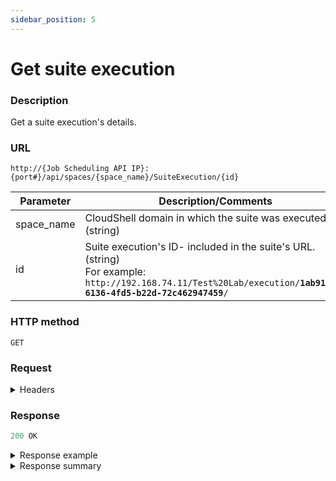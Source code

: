 ```yaml
---
sidebar_position: 5
---
```


# Get suite execution

### Description

Get a suite execution's details.

### URL

`http://{Job Scheduling API IP}:{port#}/api/spaces/{space_name}/SuiteExecution/{id}`

| Parameter | Description/Comments |
| --- | --- |
| space_name | CloudShell domain in which the suite was executed. (string) |
| id | Suite execution's ID- included in the suite's URL. (string)<br/>For example:<br/><code>ht<span>tp</span>://192.168.74.11/Test%20Lab/execution/<b>1ab91be7-6136-4fd5-b22d-72c462947459</b>/</code> |

### HTTP method

`GET`

### Request

<details>
<summary>Headers</summary>


Example header format:

`Authorization: Basic <authorization token returned from the login method>`

`Content-Type: application/json`

</details>

### Response

```javascript
200 OK
```

<details>
<summary>Response example</summary>
```javascript
{
  "id": "1ab91be7-6136-4fd5-b22d-72c462947459",
  "counter": 1,
  "suiteTemplateDescription": "",
  "createdDate": "2020-10-28T10:30:22.035Z",
  "executedByName": "admin",
  "executedByUsername": "admin",
  "suiteTemplateName": "Hardware Network Test",
  "suiteTemplateId": "b25d72e0-4f44-4b62-949c-02596196b157",
  "startedDate": "2020-10-28T10:30:31.14Z",
  "endedDate": "2020-10-28T10:31:01.43Z",
  "status": 2,
  "statusDescription": "Succeeded",
  "jobs": [
    {
      "id": "205aac56-5826-4b5e-a96a-5887b0940b40",
      "name": "job 1",
      "description": null,
      "startedDate": "2020-10-28T10:30:31.14Z",
      "endedDate": "2020-10-28T10:31:01.43Z",
      "status": 2,
      "statusDescription": "Succeeded",
      "testExecutionServerName": "My TES2",
      "blueprint": {
        "id": "0e1e151f-a581-4e6d-b9e2-7473b1d2297e",
        "name": "CloudShell Sandbox Template",
        "url": "http://192.168.30.6/RM/Diagram/Index/0e1e151f-a581-4e6d-b9e2-7473b1d2297e?diagramType=Topology"
      },
      "tests": [
        {
          "id": "672df5e3-e103-46ad-b324-88ca9b520c97",
          "testId": "17936298/demo_tests1/new_test (1).robot",
          "name": "new_test (1).robot",
          "path": "demo_tests1",
          "repositoryName": "ROBOT Tests",
          "result": 1,
          "resultDescription": "Passed",
          "startedDate": "2020-10-28T10:30:31.14Z",
          "endedDate": "2020-10-28T10:31:01.43Z",
          "inputs": [
            {
              "name": "additional_parameters",
              "value": ""
            }
          ],
          "errorCode": 0,
          "errorMessage": "",
          "hasReport": true
        }
      ],
      "sandbox": {
        "id": "46dccae6-88ff-47cf-9d67-f1f058a125a0",
        "name": "job 1 #1",
        "url": "http://192.168.30.6/RM/Diagram/Index/46dccae6-88ff-47cf-9d67-f1f058a125a0",
        "inputs": null
      },
      "errorCode": null,
      "errorMessage": null
    }
  ]
}
```
</details>

<details>
<summary>Response summary</summary>

<table>
<thead><tr><th>Parameter</th><th>Description/Comments</th></tr></thead>
<tbody>
  <tr>
    <td>id</td>
    <td>Suite execution id. (guid)</td>
  </tr>
  <tr>
    <td>counter</td>
    <td>Suite execution number. (numeric)</td>
  </tr>
  <tr>
    <td>suiteTemplateDescription</td>
    <td>Suite execution description. (string)</td>
  </tr>
  <tr>
    <td>createdDate</td>
    <td>Suite execution creation time. (ISO 8601 Date/Time format)</td>
  </tr>
  <tr>
    <td>executedByName</td>
    <td>First and Last name of the CloudShell user who executed the suite. (ISO 8601 Date/Time format)</td>
  </tr>
  <tr>
    <td>executedByUserName</td>
    <td>CloudShell username who executed the suite. (string)</td>
  </tr>
  <tr>
    <td>suiteTemplateName</td>
    <td>Suite template name. (string)</td>
  </tr>
  <tr>
    <td>suiteTemplateId</td>
    <td>Suite template id - included in the suite's URL. (guid)</td>
  </tr>
  <tr>
    <td>startedDate</td>
    <td>Suite execution start time. (ISO 8601 Date/Time format)</td>
  </tr>
  <tr>
    <td>endedDate</td>
    <td>Suite execution completion time. (ISO 8601 Date/Time format)</td>
  </tr>
  <tr>
    <td>status</td>
    <td>Suite execution status code. (numeric)<br/>
    For details, see [Statuses and results](./jss-rest-api-response-codes).</td>
  </tr>
  <tr>
    <td>statusDescription</td>
    <td>Suite execution status description. (string)<br/>
    For details, see [Statuses and results](./jss-rest-api-response-codes).</td>
  </tr>
  <tr>
    <td>jobs</td>
    <td>
    Job details:<br/>
      - **id**: Job ID. (guid)
      - **name**: Job name. (string)
      - **description**: Job description, if defined. (string)
      - **startedDate**: Job execution start time. (ISO 8601 Date/Time format)
      - **endedDate**: Job execution completion time. (ISO 8601 Date/Time format)
      - **status**: Job status code. (numeric) For details, see [Statuses and results](./jss-rest-api-response-codes).
      - **statusDescription**: Job status description. (string) For details, see [Statuses and results](./jss-rest-api-response-codes).
      - **testExecutionServerName**: Test Execution Service that handled the suite's execution. (string)
      - **blueprint**: Details of the job's blueprint.
        - **id**: Blueprint ID - included in the blueprint's URL. (guid)
            <br/>
            For example:
            <br/>
            http://192.168.30.6/RM/Diagram/Index/<b>0e1e151f-a581-4e6d-b9e2-7473b1d2297e</b>?diagramType=Topology
        - **Name**: Blueprint name. (string)
        - **URL**: Blueprint URL. (string)
      - **tests**: Details of the job's tests.
        - **id**: Unique id of the test’s execution. (guid)
        - **testID**: Test path on the online test repository. (string)
        - **name**: Test name. (string)
        - **path**: Test's folder path on the online test repository. (string)
        - **repositoryName**: Name of online repository containing the test. (string)
        - **result**: Test result code. (numeric) For details, see [Statuses and results](./jss-rest-api-response-codes).
        - **resultDescription**: Test result description. (string) For details, see [Statuses and results](./jss-rest-api-response-codes).
        - **startedDate**: Test execution start time. (ISO 8601 Date/Time format)
        - **EndedDate**: Test execution completion time. (ISO 8601 Date/Time format)
        - **Inputs**: Details about the test's inputs:
          - **name**: Input name. (string)
          - **Value**: Input value, if defined. (string)
        - **errorCode**: Test error code. (numeric) For details, see [Statuses and results](./jss-rest-api-response-codes).
        - **errorMessage**: Test error message. (string) For details, see [Statuses and results](./jss-rest-api-response-codes).
        - **hasReport**: Test report, if generated. (bool)
      - **sandbox**: Details about the sandbox spun up for the job's execution.
        - **id**: Sandbox ID - included in the sandbox URL. (guid)
        - **name**: Sandbox name, composed of job name, dash and job execution number. (string) For example: "job 1 #1"
        - **url**: Sandbox URL. (string)
        - **inputs**: Sandbox inputs, if defined. (string)
      - **errorCode**: Job error code. (numeric) For details, see [Statuses and results](./jss-rest-api-response-codes).
      - **errorMessage**: Job error message. (string) For details, see [Statuses and results](./jss-rest-api-response-codes).
    </td>
  </tr>
</tbody>
</table>
</details>